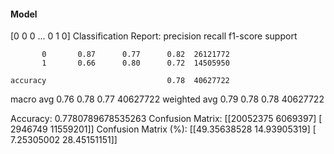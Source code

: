 #### Model
[0 0 0 ... 0 1 0]
Classification Report:
              precision    recall  f1-score   support

           0       0.87      0.77      0.82  26121772
           1       0.66      0.80      0.72  14505950

    accuracy                           0.78  40627722
   macro avg       0.76      0.78      0.77  40627722
weighted avg       0.79      0.78      0.78  40627722

Accuracy: 0.7780789678535263
Confusion Matrix:
[[20052375  6069397]
 [ 2946749 11559201]]
Confusion Matrix (%):
[[49.35638528 14.93905319]
 [ 7.25305002 28.45151151]]
